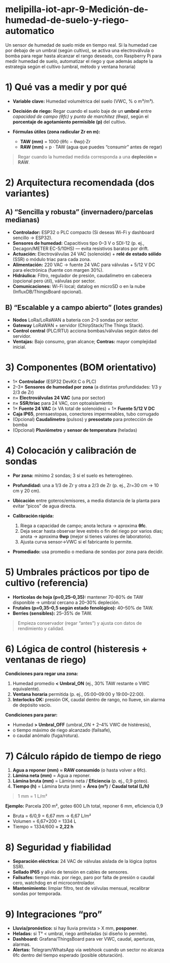 # melipilla-iot-apr-9-Medición-de-humedad-de-suelo-y-riego-automatico
Un sensor de humedad de suelo mide en tiempo real. Si la humedad cae por debajo de un umbral (según cultivo), se activa una electroválvula o bomba para regar hasta alcanzar el rango deseado, con Raspberry Pi para medir humedad de suelo, automatizar el riego y que además adapte la estrategia según el cultivo (umbral, método y ventana horaria)



# 1) Qué vas a medir y por qué

* **Variable clave:** Humedad volumétrica del suelo (VWC, % o m³/m³).
* **Decisión de riego:** Regar cuando el suelo baje de un **umbral** entre *capacidad de campo (θfc)* y *punto de marchitez (θwp)*, según el **porcentaje de agotamiento permisible (p)** del cultivo.
* **Fórmulas útiles (zona radicular Zr en m):**

  * **TAW (mm)** = 1000·(θfc − θwp)·Zr
  * **RAW (mm)** = p · TAW (agua que puedes “consumir” antes de regar)

> Regar cuando la humedad medida corresponda a una **depleción ≈ RAW**.

# 2) Arquitectura recomendada (dos variantes)

## A) “Sencilla y robusta” (invernadero/parcelas medianas)

* **Controlador:** ESP32 o PLC compacto (Si deseas Wi-Fi y dashboard sencillo → ESP32).
* **Sensores de humedad:** Capacitivos tipo 0–3 V o SDI-12 (p. ej., Decagon/METER EC-5/10HS) — evita resistivos baratos por drift.
* **Actuación:** Electroválvulas 24 VAC (solenoide) + **relé de estado sólido** (SSR) o módulo triac para cada zona.
* **Alimentación:** 220 VAC → fuente 24 VAC para válvulas + 5/12 V DC para electrónica (fuente con margen 30%).
* **Hidráulica:** Filtro, regulador de presión, caudalímetro en cabecera (opcional pero útil), válvulas por sector.
* **Comunicaciones:** Wi-Fi local; datalog en microSD o en la nube (InfluxDB/ThingsBoard opcional).

## B) “Escalable y a campo abierto” (lotes grandes)

* **Nodos** LoRa/LoRaWAN a batería con 2–3 sondas por sector.
* **Gateway** LoRaWAN + servidor (ChirpStack/The Things Stack).
* **Control central** (PLC/RTU) acciona bombas/válvulas según datos del servidor.
* **Ventajas:** Bajo consumo, gran alcance; **Contras:** mayor complejidad inicial.

# 3) Componentes (BOM orientativo)

* 1× **Controlador** (ESP32 DevKit C o PLC)
* 2–3× **Sensores de humedad por zona** (a distintas profundidades: 1/3 y 2/3 de Zr)
* n× **Electroválvulas 24 VAC** (una por sector)
* n× **SSR/triac** para 24 VAC, con optoaislamiento
* 1× **Fuente 24 VAC** (≥ VA total de solenoides) + 1× **Fuente 5/12 V DC**
* **Caja IP65**, prensaestopas, conectores impermeables, tubo corrugado
* (Opcional) **Caudalímetro** (pulsos) y **presostato** para protección de bomba
* (Opcional) **Pluviómetro** y **sensor de temperatura** (heladas)

# 4) Colocación y calibración de sondas

* **Por zona:** mínimo 2 sondas; 3 si el suelo es heterogéneo.
* **Profundidad:** una a 1/3 de Zr y otra a 2/3 de Zr (p. ej., Zr=30 cm → 10 cm y 20 cm).
* **Ubicación** entre goteros/emisores, a media distancia de la planta para evitar “picos” de agua directa.
* **Calibración rápida:**

  1. Riega a capacidad de campo; anota lectura → aproxima **θfc**.
  2. Deja secar hasta observar leve estrés o fin del riego por varios días; anota → aproxima **θwp** (mejor si tienes valores de laboratorio).
  3. Ajusta curva sensor→VWC si el fabricante lo permite.
* **Promediado:** usa promedio o mediana de sondas por zona para decidir.

# 5) Umbrales prácticos por tipo de cultivo (referencia)

* **Hortícolas de hoja (p≈0,25–0,35):** mantener 70–80% de TAW disponible → umbral cercano a 20–30% depleción.
* **Frutales (p≈0,35–0,5 según estado fenológico):** 40–50% de TAW.
* **Berries (sensibles):** 25–35% de TAW.

> Empieza conservador (regar “antes”) y ajusta con datos de rendimiento y calidad.

# 6) Lógica de control (histeresis + ventanas de riego)

**Condiciones para regar una zona:**

1. Humedad promedio **< Umbral\_ON** (ej., 30% TAW restante o VWC equivalente).
2. **Ventana horaria** permitida (p. ej., 05:00–09:00 y 19:00–22:00).
3. **Interlocks OK:** presión OK, caudal dentro de rango, no llueve, sin alarma de depósito vacío.

**Condiciones para parar:**

* Humedad **> Umbral\_OFF** (umbral\_ON + 2–4% VWC de histéresis),
* o tiempo máximo de riego alcanzado (failsafe),
* o caudal anómalo (fuga/rotura).

# 7) Cálculo rápido de tiempo de riego

1. **Agua a reponer (mm)** ≈ **RAW consumido** (o hasta volver a θfc).
2. **Lámina neta (mm)** = Agua a reponer.
3. **Lámina bruta (mm)** = Lámina neta / **Eficiencia** (p. ej., 0,9 goteo).
4. **Tiempo (h)** = Lámina bruta (mm) × **Área (m²)** / **Caudal total (L/h)**

> 1 mm = 1 L/m²

**Ejemplo:** Parcela 200 m², goteo 600 L/h total, reponer 6 mm, eficiencia 0,9

* Bruta = 6/0,9 = 6,67 mm → 6,67 L/m²
* Volumen = 6,67×200 = 1334 L
* Tiempo = 1334/600 ≈ **2,22 h**


# 8) Seguridad y fiabilidad

* **Separación eléctrica:** 24 VAC de válvulas aislada de la lógica (optos SSR).
* **Sellado IP65** y alivio de tensión en cables de sensores.
* **Failsafes:** tiempo máx. por riego, paro por falta de presión o caudal cero, watchdog en el microcontrolador.
* **Mantenimiento:** limpiar filtro, test de válvulas mensual, recalibrar sondas por temporada.

# 9) Integraciones “pro”

* **Lluvia/pronóstico:** si hay lluvia prevista > X mm, **posponer**.
* **Heladas:** si T° < umbral, riego antiheladas (si diseño lo permite).
* **Dashboard:** Grafana/ThingsBoard para ver VWC, caudal, aperturas, alarmas.
* **Alertas:** Telegram/WhatsApp via webhook cuando un sector no alcanza θfc dentro del tiempo esperado (posible obturación).



